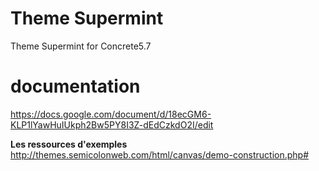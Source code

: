 # Theme Supermint
Theme Supermint for Concrete5.7

# documentation 
https://docs.google.com/document/d/18ecGM6-KLP1lYawHuIUkph2Bw5PY8I3Z-dEdCzkdO2I/edit

**Les ressources d'exemples**
http://themes.semicolonweb.com/html/canvas/demo-construction.php#
